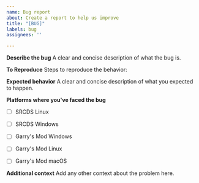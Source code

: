 ```yaml
---
name: Bug report
about: Create a report to help us improve
title: "[BUG]"
labels: bug
assignees: ''

---
```


**Describe the bug**
A clear and concise description of what the bug is.

**To Reproduce**
Steps to reproduce the behavior:

**Expected behavior**
A clear and concise description of what you expected to happen.

**Platforms where you've faced the bug**
- [ ] SRCDS Linux

- [ ] SRCDS Windows

- [ ] Garry's Mod Windows

- [ ] Garry's Mod Linux

- [ ] Garry's Mod macOS

**Additional context**
Add any other context about the problem here.
